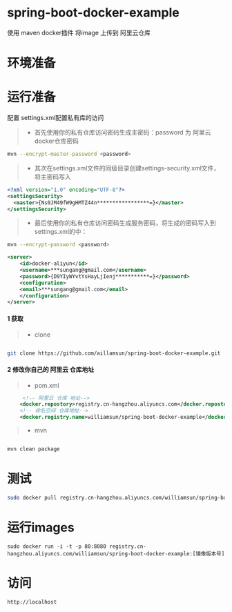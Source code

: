 # spring-boot-docker-example

使用 maven docker插件  将image 上传到 阿里云仓库


# 环境准备


# 运行准备

配置 settings.xml配置私有库的访问
 
> * 首先使用你的私有仓库访问密码生成主密码：password 为 阿里云 docker仓库密码

```bash
mvn --encrypt-master-password <password>
```

> * 其次在settings.xml文件的同级目录创建settings-security.xml文件，将主密码写入

```xml
<?xml version="1.0" encoding="UTF-8"?>
<settingsSecurity>
  <master>{Ns0JM49fW9gHMTZ44n*****************=}</master>
</settingsSecurity>
```

> * 最后使用你的私有仓库访问密码生成服务密码，将生成的密码写入到settings.xml的<services>中：

```bash
mvn --encrypt-password <password>
```


```xml
<server>
    <id>docker-aliyun</id>
    <username>***sungang@gmail.com</username>
    <password>{D9YIyWYvtYsHayLjIenj***********=}</password>
    <configuration>
    <email>***sungang@gmail.com</email>
    </configuration>
</server>
```


#### 1 获取


> * clone

```bash 

git clone https://github.com/aillamsun/spring-boot-docker-example.git

```

#### 2 修改你自己的 阿里云 仓库地址

> * pom.xml

```xml
     <!-- 阿里云 仓库 地址-->
    <docker.repostory>registry.cn-hangzhou.aliyuncs.com</docker.repostory>
    <!-- 命名空间 仓库地址-->
    <docker.registry.name>williamsun/spring-boot-docker-example</docker.registry.name>    
```

> * mvn


```bash

mvn clean package

```

# 测试

```bash
sudo docker pull registry.cn-hangzhou.aliyuncs.com/williamsun/spring-boot-docker-example:[镜像版本号]
```

# 运行images

```base
sudo docker run -i -t -p 80:8080 registry.cn-hangzhou.aliyuncs.com/williamsun/spring-boot-docker-example:[镜像版本号]
```


# 访问
```base
http://localhost
```

